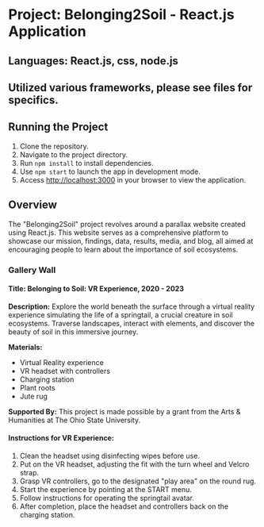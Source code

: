 # Project: Belonging2Soil - React.js Application

## Languages: React.js, css, node.js 
## Utilized various frameworks, please see files for specifics.
## Running the Project

1. Clone the repository.
2. Navigate to the project directory.
3. Run `npm install` to install dependencies.
4. Use `npm start` to launch the app in development mode.
5. Access [http://localhost:3000](http://localhost:3000) in your browser to view the application.

## Overview

The "Belonging2Soil" project revolves around a parallax website created using React.js. This website serves as a comprehensive platform to showcase our mission, findings, data, results, media, and blog, all aimed at encouraging people to learn about the importance of soil ecosystems.

### Gallery Wall

#### Title: Belonging to Soil: VR Experience, 2020 - 2023

**Description:**
Explore the world beneath the surface through a virtual reality experience simulating the life of a springtail, a crucial creature in soil ecosystems. Traverse landscapes, interact with elements, and discover the beauty of soil in this immersive journey.

**Materials:**
- Virtual Reality experience
- VR headset with controllers
- Charging station
- Plant roots
- Jute rug

**Supported By:**
This project is made possible by a grant from the Arts & Humanities at The Ohio State University.

#### Instructions for VR Experience:

1. Clean the headset using disinfecting wipes before use.
2. Put on the VR headset, adjusting the fit with the turn wheel and Velcro strap.
3. Grasp VR controllers, go to the designated "play area" on the round rug.
4. Start the experience by pointing at the START menu.
5. Follow instructions for operating the springtail avatar.
6. After completion, place the headset and controllers back on the charging station.
